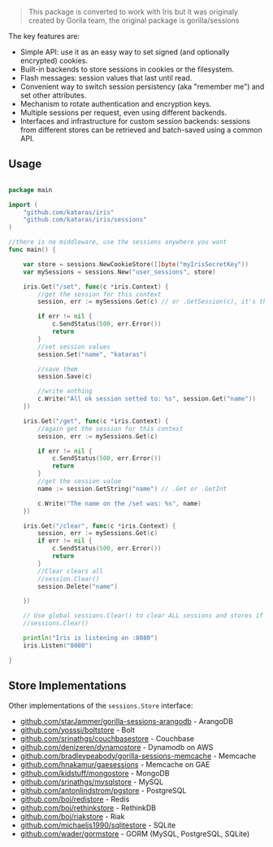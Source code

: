 > This package is converted to work with Iris but it was originaly created by Gorila team, the original package is gorilla/sessions


The key features are:

* Simple API: use it as an easy way to set signed (and optionally
  encrypted) cookies.
* Built-in backends to store sessions in cookies or the filesystem.
* Flash messages: session values that last until read.
* Convenient way to switch session persistency (aka "remember me") and set
  other attributes.
* Mechanism to rotate authentication and encryption keys.
* Multiple sessions per request, even using different backends.
* Interfaces and infrastructure for custom session backends: sessions from
  different stores can be retrieved and batch-saved using a common API.


## Usage

```go

package main

import (
	"github.com/kataras/iris"
	"github.com/kataras/iris/sessions"
)

//there is no middleware, use the sessions anywhere you want
func main() {

	var store = sessions.NewCookieStore([]byte("myIrisSecretKey"))
	var mySessions = sessions.New("user_sessions", store)

	iris.Get("/set", func(c *iris.Context) {
		//get the session for this context
		session, err := mySessions.Get(c) // or .GetSession(c), it's the same 

		if err != nil {
			c.SendStatus(500, err.Error())
			return
		}
		//set session values
		session.Set("name", "kataras")

		//save them
		session.Save(c)

		//write anthing
		c.Write("All ok session setted to: %s", session.Get("name"))
	})

	iris.Get("/get", func(c *iris.Context) {
		//again get the session for this context
		session, err := mySessions.Get(c)

		if err != nil {
			c.SendStatus(500, err.Error())
			return
		}
		//get the session value
		name := session.GetString("name") // .Get or .GetInt

		c.Write("The name on the /set was: %s", name)
	})

	iris.Get("/clear", func(c *iris.Context) {
		session, err := mySessions.Get(c)
		if err != nil {
			c.SendStatus(500, err.Error())
			return
		}
		//Clear clears all
		//session.Clear()
		session.Delete("name")

	})

	// Use global sessions.Clear() to clear ALL sessions and stores if it's necessary
	//sessions.Clear()

	println("Iris is listening on :8080")
	iris.Listen("8080")

}


```

## Store Implementations

Other implementations of the `sessions.Store` interface:

* [github.com/starJammer/gorilla-sessions-arangodb](https://github.com/starJammer/gorilla-sessions-arangodb) - ArangoDB
* [github.com/yosssi/boltstore](https://github.com/yosssi/boltstore) - Bolt
* [github.com/srinathgs/couchbasestore](https://github.com/srinathgs/couchbasestore) - Couchbase
* [github.com/denizeren/dynamostore](https://github.com/denizeren/dynamostore) - Dynamodb on AWS
* [github.com/bradleypeabody/gorilla-sessions-memcache](https://github.com/bradleypeabody/gorilla-sessions-memcache) - Memcache
* [github.com/hnakamur/gaesessions](https://github.com/hnakamur/gaesessions) - Memcache on GAE
* [github.com/kidstuff/mongostore](https://github.com/kidstuff/mongostore) - MongoDB
* [github.com/srinathgs/mysqlstore](https://github.com/srinathgs/mysqlstore) - MySQL
* [github.com/antonlindstrom/pgstore](https://github.com/antonlindstrom/pgstore) - PostgreSQL
* [github.com/boj/redistore](https://github.com/boj/redistore) - Redis
* [github.com/boj/rethinkstore](https://github.com/boj/rethinkstore) - RethinkDB
* [github.com/boj/riakstore](https://github.com/boj/riakstore) - Riak
* [github.com/michaeljs1990/sqlitestore](https://github.com/michaeljs1990/sqlitestore) - SQLite
* [github.com/wader/gormstore](https://github.com/wader/gormstore) - GORM (MySQL, PostgreSQL, SQLite)


